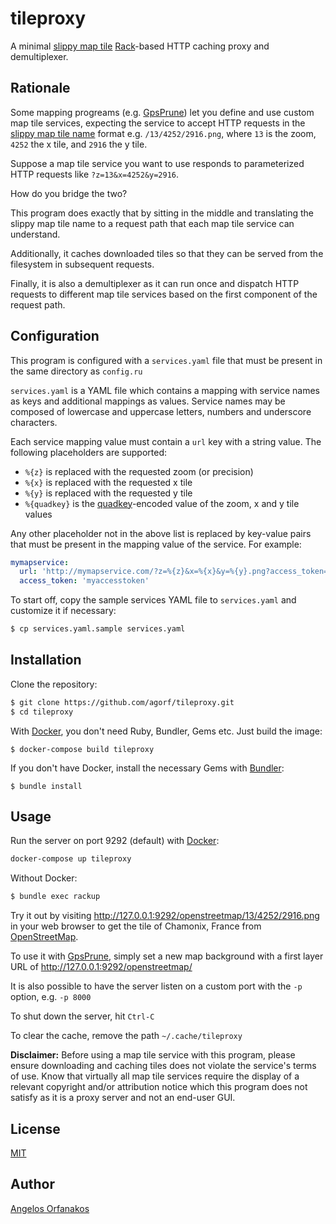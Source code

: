 # tileproxy

A minimal [slippy map tile][slippy] [Rack][]-based HTTP caching proxy and
demultiplexer.

[slippy]: http://wiki.openstreetmap.org/wiki/Slippy_map_tilenames
[Rack]: https://github.com/rack/rack

## Rationale

Some mapping progreams (e.g. [GpsPrune][]) let you define and use custom map
tile services, expecting the service to accept HTTP requests in the [slippy map
tile name][slippy] format e.g. `/13/4252/2916.png`, where `13` is the zoom,
`4252` the x tile, and `2916` the y tile.

Suppose a map tile service you want to use responds to parameterized HTTP
requests like `?z=13&x=4252&y=2916`.

How do you bridge the two?

This program does exactly that by sitting in the middle and translating the
slippy map tile name to a request path that each map tile service can
understand.

Additionally, it caches downloaded tiles so that they can be served from the
filesystem in subsequent requests.

Finally, it is also a demultiplexer as it can run once and dispatch HTTP
requests to different map tile services based on the first component of the
request path.

[GpsPrune]: https://activityworkshop.net/software/gpsprune/

## Configuration

This program is configured with a `services.yaml` file that must be present in
the same directory as `config.ru`

`services.yaml` is a YAML file which contains a mapping with service names as
keys and additional mappings as values. Service names may be composed of
lowercase and uppercase letters, numbers and underscore characters.

Each service mapping value must contain a `url` key with a string value. The
following placeholders are supported:

* `%{z}` is replaced with the requested zoom (or precision)
* `%{x}` is replaced with the requested x tile
* `%{y}` is replaced with the requested y tile
* `%{quadkey}` is the [quadkey][]-encoded value of the zoom, x and y tile values

Any other placeholder not in the above list is replaced by key-value pairs that
must be present in the mapping value of the service. For example:

~~~ yaml
mymapservice:
  url: 'http://mymapservice.com/?z=%{z}&x=%{x}&y=%{y}.png?access_token=%{access_token}'
  access_token: 'myaccesstoken'
~~~

To start off, copy the sample services YAML file to `services.yaml` and
customize it if necessary:

~~~ sh
$ cp services.yaml.sample services.yaml
~~~

[quadkey]: https://msdn.microsoft.com/en-us/library/bb259689.aspx

## Installation

Clone the repository:

~~~ sh
$ git clone https://github.com/agorf/tileproxy.git
$ cd tileproxy
~~~

With [Docker][], you don't need Ruby, Bundler, Gems etc. Just build the image:

    $ docker-compose build tileproxy

If you don't have Docker, install the necessary Gems with [Bundler][]:

    $ bundle install

[Docker]: https://www.docker.com/
[Bundler]: https://bundler.io/

## Usage

Run the server on port 9292 (default) with [Docker][]:

~~~ sh
docker-compose up tileproxy
~~~

Without Docker:

~~~ sh
$ bundle exec rackup
~~~

Try it out by visiting <http://127.0.0.1:9292/openstreetmap/13/4252/2916.png> in
your web browser to get the tile of Chamonix, France from [OpenStreetMap][].

To use it with [GpsPrune][], simply set a new map background with a first layer
URL of <http://127.0.0.1:9292/openstreetmap/>

It is also possible to have the server listen on a custom port with the `-p`
option, e.g. `-p 8000`

To shut down the server, hit `Ctrl-C`

To clear the cache, remove the path `~/.cache/tileproxy`

**Disclaimer:** Before using a map tile service with this program, please ensure
downloading and caching tiles does not violate the service's terms of use. Know
that virtually all map tile services require the display of a relevant copyright
and/or attribution notice which this program does not satisfy as it is a proxy
server and not an end-user GUI.

[OpenStreetMap]: https://www.openstreetmap.org/

## License

[MIT](https://github.com/agorf/tileproxy/blob/master/LICENSE.txt)

## Author

[Angelos Orfanakos](https://angelos.dev/)
